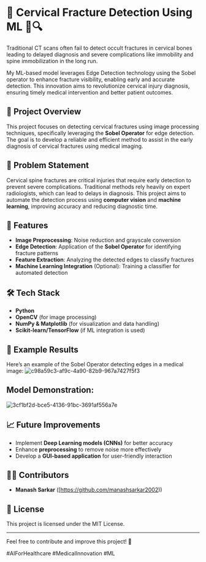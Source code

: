 # 🚀 Cervical Fracture Detection Using ML 🧠🔍
Traditional CT scans often fail to detect occult fractures in cervical bones  leading to delayed diagnosis and severe complications like immobility and spine immobilization in the long run.

My ML-based model leverages Edge Detection technology using the Sobel operator to enhance fracture visibility, enabling early and accurate detection. This innovation aims to revolutionize cervical injury diagnosis, ensuring timely medical intervention and better patient outcomes.

## 📌 Project Overview
This project focuses on detecting cervical fractures using image processing techniques, specifically leveraging the **Sobel Operator** for edge detection. The goal is to develop a reliable and efficient method to assist in the early diagnosis of cervical fractures using medical imaging.

## 🏥 Problem Statement
Cervical spine fractures are critical injuries that require early detection to prevent severe complications. Traditional methods rely heavily on expert radiologists, which can lead to delays in diagnosis. This project aims to automate the detection process using **computer vision** and **machine learning**, improving accuracy and reducing diagnostic time.

## 🚀 Features
- **Image Preprocessing**: Noise reduction and grayscale conversion
- **Edge Detection**: Application of the **Sobel Operator** for identifying fracture patterns
- **Feature Extraction**: Analyzing the detected edges to classify fractures
- **Machine Learning Integration** (Optional): Training a classifier for automated detection

## 🛠️ Tech Stack
- **Python**
- **OpenCV** (for image processing)
- **NumPy & Matplotlib** (for visualization and data handling)
- **Scikit-learn/TensorFlow** (if ML integration is used)


## 📸 Example Results
Here’s an example of the Sobel Operator detecting edges in a medical image:
![c98a59c3-af9c-4a90-82b9-967a7427f5f3](https://github.com/user-attachments/assets/202fd160-7249-4105-88dc-66bd0d8bb54b)

## Model Demonstration:
![3cf1bf2d-bce5-4136-91bc-3691af556a7e](https://github.com/user-attachments/assets/d31a0196-d1bc-496a-b778-23d40b9b0c4c)


## 📈 Future Improvements
- Implement **Deep Learning models (CNNs)** for better accuracy
- Enhance **preprocessing** to remove noise more effectively
- Develop a **GUI-based application** for user-friendly interaction

## 👨‍💻 Contributors
- **Manash Sarkar** ([https://github.com/manashsarkar2002))

## 📝 License
This project is licensed under the MIT License.

---
Feel free to contribute and improve this project! 🚀

#AIForHealthcare #MedicalInnovation #ML
